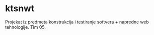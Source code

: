 # ktsnwt

Projekat iz predmeta konstrukcija i testiranje softvera + napredne web tehnologije. Tim 05.